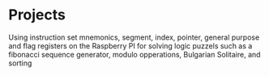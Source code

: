 # Projects

Using instruction set mnemonics, segment, index, pointer, general purpose and flag registers on the Raspberry PI for solving logic puzzels such as a fibonacci sequence generator, modulo opperations, Bulgarian Solitaire, and sorting
